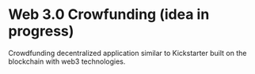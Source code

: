 # Web 3.0 Crowfunding (idea in progress)

Crowdfunding decentralized application similar to Kickstarter built on the blockchain with web3 technologies.
